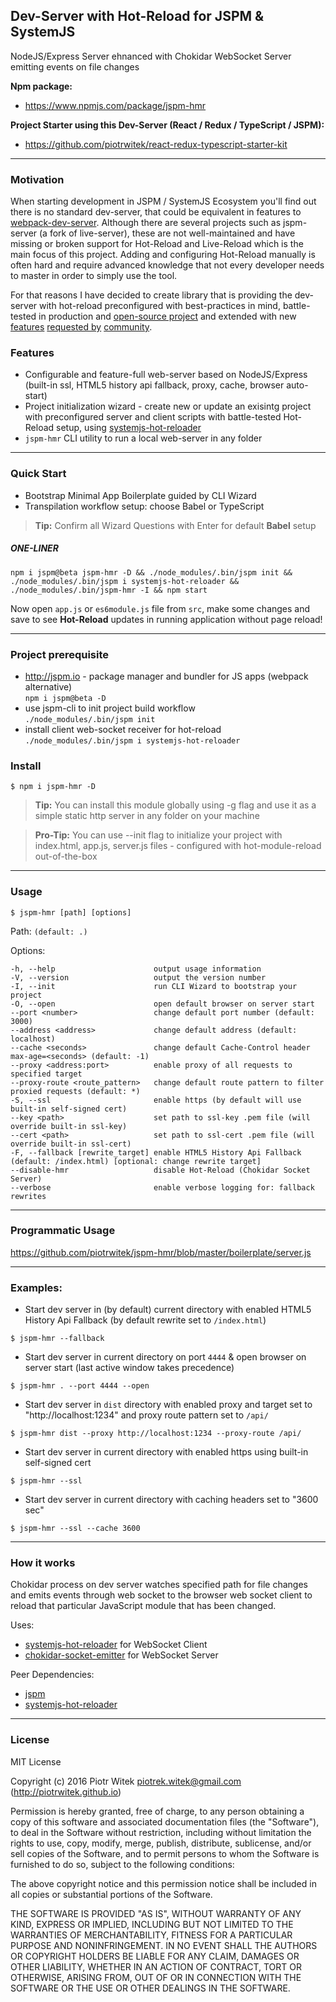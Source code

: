 ## Dev-Server with Hot-Reload for JSPM & SystemJS
NodeJS/Express Server ehnanced with Chokidar WebSocket Server emitting events on file changes

**Npm package:**
- https://www.npmjs.com/package/jspm-hmr

**Project Starter using this Dev-Server (React / Redux / TypeScript / JSPM):**
- https://github.com/piotrwitek/react-redux-typescript-starter-kit

---

### Motivation
When starting development in JSPM / SystemJS Ecosystem you'll find out there is no standard dev-server, that could be equivalent in features to [webpack-dev-server](https://github.com/webpack/webpack-dev-server). Although there are several projects such as jspm-server (a fork of live-server), these are not well-maintained and have missing or broken support for Hot-Reload and Live-Reload which is the main focus of this project.
Adding and configuring Hot-Reload manually is often hard and require advanced knowledge that not every developer needs to master in order to simply use the tool. 

For that reasons I have decided to create library that is providing the dev-server with hot-reload preconfigured with best-practices in mind, battle-tested in production and [open-source project](https://github.com/piotrwitek/react-redux-typescript-starter-kit) and extended with new [features](https://github.com/piotrwitek/jspm-hmr/pull/4) [requested by](https://github.com/piotrwitek/jspm-hmr/issues/8) [community](https://github.com/piotrwitek/jspm-hmr/issues/3).

### Features
- Configurable and feature-full web-server based on NodeJS/Express (built-in ssl, HTML5 history api fallback, proxy, cache, browser auto-start)
- Project initialization wizard - create new or update an exisintg project with preconfigured server and client scripts with battle-tested Hot-Reload setup, using [systemjs-hot-reloader](https://github.com/capaj/systemjs-hot-reloader)
- `jspm-hmr` CLI utility to run a local web-server in any folder

---

### Quick Start
- Bootstrap Minimal App Boilerplate guided by CLI Wizard
- Transpilation workflow setup: choose Babel or TypeScript

> __Tip:__ Confirm all Wizard Questions with Enter for default __Babel__ setup

##### _ONE-LINER_
```
npm i jspm@beta jspm-hmr -D && ./node_modules/.bin/jspm init && ./node_modules/.bin/jspm i systemjs-hot-reloader && ./node_modules/.bin/jspm-hmr -I && npm start
```

Now open `app.js` or `es6module.js` file from `src`, make some changes and save to see __Hot-Reload__ updates in running application without page reload!

---

### Project prerequisite

- http://jspm.io - package manager and bundler for JS apps (webpack alternative)  
`npm i jspm@beta -D`
- use jspm-cli to init project build workflow  
`./node_modules/.bin/jspm init`
- install client web-socket receiver for hot-reload  
`./node_modules/.bin/jspm i systemjs-hot-reloader`

### Install

```
$ npm i jspm-hmr -D
```

> __Tip:__ You can install this module globally using -g flag and use it as a simple static http server in any folder on your machine

> __Pro-Tip:__ You can use --init flag to initialize your project with index.html, app.js, server.js files - configured with hot-module-reload out-of-the-box

---

### Usage
```
$ jspm-hmr [path] [options]
```

Path: `(default: .)`

Options:

    -h, --help                      output usage information
    -V, --version                   output the version number
    -I, --init                      run CLI Wizard to bootstrap your project
    -O, --open                      open default browser on server start
    --port <number>                 change default port number (default: 3000)
    --address <address>             change default address (default: localhost)
    --cache <seconds>               change default Cache-Control header max-age=<seconds> (default: -1)
    --proxy <address:port>          enable proxy of all requests to specified target
    --proxy-route <route_pattern>   change default route pattern to filter proxied requests (default: *)
    -S, --ssl                       enable https (by default will use built-in self-signed cert)
    --key <path>                    set path to ssl-key .pem file (will override built-in ssl-key)
    --cert <path>                   set path to ssl-cert .pem file (will override built-in ssl-cert)
    -F, --fallback [rewrite_target] enable HTML5 History Api Fallback (default: /index.html) [optional: change rewrite target]
    --disable-hmr                   disable Hot-Reload (Chokidar Socket Server)
    --verbose                       enable verbose logging for: fallback rewrites

---

### Programmatic Usage
https://github.com/piotrwitek/jspm-hmr/blob/master/boilerplate/server.js

---

### Examples:

- Start dev server in (by default) current directory with enabled HTML5 History Api Fallback (by default rewrite set to `/index.html`)
```
$ jspm-hmr --fallback
```

- Start dev server in current directory on port `4444` & open browser on server start (last active window takes precedence)
```
$ jspm-hmr . --port 4444 --open
```

- Start dev server in `dist` directory with enabled proxy and target set to "http://localhost:1234" and proxy route pattern set to `/api/`
```
$ jspm-hmr dist --proxy http://localhost:1234 --proxy-route /api/
```

- Start dev server in current directory with enabled https using built-in self-signed cert
```
$ jspm-hmr --ssl
```

- Start dev server in current directory with caching headers set to "3600 sec"
```
$ jspm-hmr --ssl --cache 3600
```

---

### How it works
Chokidar process on dev server watches specified path for file changes and emits events through web socket to the browser web socket client to reload that particular JavaScript module that has been changed.

Uses:
- [systemjs-hot-reloader](https://github.com/capaj/systemjs-hot-reloader) for WebSocket Client
- [chokidar-socket-emitter](https://github.com/capaj/chokidar-socket-emitter) for WebSocket Server

Peer Dependencies:
- [jspm](https://github.com/jspm/jspm-cli)
- [systemjs-hot-reloader](https://github.com/capaj/systemjs-hot-reloader)

---

### License

MIT License

Copyright (c) 2016 Piotr Witek <piotrek.witek@gmail.com> (http://piotrwitek.github.io)

Permission is hereby granted, free of charge, to any person obtaining a copy
of this software and associated documentation files (the "Software"), to deal
in the Software without restriction, including without limitation the rights
to use, copy, modify, merge, publish, distribute, sublicense, and/or sell
copies of the Software, and to permit persons to whom the Software is
furnished to do so, subject to the following conditions:

The above copyright notice and this permission notice shall be included in all
copies or substantial portions of the Software.

THE SOFTWARE IS PROVIDED "AS IS", WITHOUT WARRANTY OF ANY KIND, EXPRESS OR
IMPLIED, INCLUDING BUT NOT LIMITED TO THE WARRANTIES OF MERCHANTABILITY,
FITNESS FOR A PARTICULAR PURPOSE AND NONINFRINGEMENT. IN NO EVENT SHALL THE
AUTHORS OR COPYRIGHT HOLDERS BE LIABLE FOR ANY CLAIM, DAMAGES OR OTHER
LIABILITY, WHETHER IN AN ACTION OF CONTRACT, TORT OR OTHERWISE, ARISING FROM,
OUT OF OR IN CONNECTION WITH THE SOFTWARE OR THE USE OR OTHER DEALINGS IN THE
SOFTWARE.
